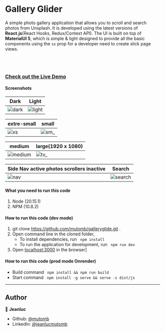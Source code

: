 # Gallery Glider

A simple photo gallery application that allows you to scroll and search photos from Unsplash. It is developed using the latest versions of **React.js**(React Hooks, Redux/Context API). The UI is built on top of **MaterialUI 5**, which is simple & light designed to provide all the basic components using the `sx` prop for a developer need to create slick page views.

<br/><br/>

### [Check out the Live Demo](https://galleryglide.onrender.com "GalleryGlide") 

#### Screenshots
| Dark    | Light |
| -------- | ------- |
| ![dark](https://github.com/user-attachments/assets/199517be-cfd0-4f1a-9b67-337b5e8a40e9) | ![light](https://github.com/user-attachments/assets/157a2b1e-db66-4131-b2e4-7548054621e6) |

| extre-small    | small |
| -------- | ------- |
| ![xs](https://github.com/user-attachments/assets/a966b99c-f786-4ca6-8970-b59443cf3656)  | ![sm_](https://github.com/user-attachments/assets/862ff482-c75c-44dd-97ef-5ae70ab51093)  |

| medium    | large(1920 x 1080) |
| -------- | ------- |
| ![medium](https://github.com/user-attachments/assets/4066a4d5-0ddb-4e5e-bb6e-a9b14a09a524)  | ![tv_](https://github.com/user-attachments/assets/04d2fe62-4f7a-4dbb-9f3c-72bf74b1bbee)   |

| Side Nav active photos scrollers inactive    | Search |
| -------- | ------- |
| ![nav](https://github.com/user-attachments/assets/f2751cf3-b4ae-418e-bcb2-70ddb4063849) | ![search](https://github.com/user-attachments/assets/0286e5e9-6f65-4382-a1d1-31f6815e5574)  |

#### What you need to run this code
1. Node (20.15.1)
2. NPM (10.8.2)

####  How to run this code (dev mode)
1. git clone https://github.com/mutomb/galleryglide.git .
3. Open command line in the cloned folder,
   - To install dependencies, run ```  npm install  ```
   - To run the application for development, run ```  npm run dev  ```
4. Open [localhost:3000](http://localhost:8080/) in the browser]

####  How to run this code (prod mode Onrender)
 - Build command ```  npm install && npm run build ```
 - Start command ```  npm install -g serve && serve -s dist/js  ``` 
----

## Author

👤 **Jeanluc**

* Github: [@mutomb](https://github.com/mutomb)
* LinkedIn: [@jeanlucmutomb](https://www.linkedin.com/in/jeanlucmutomb/)
